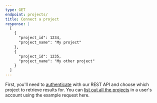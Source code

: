 ```yaml
---
type: GET
endpoint: projects/
title: Connect a project
response: |
  [
    {
      "project_id": 1234,
      "project_name": "My project"
    },
    {
      "project_id": 1235,
      "project_name": "My other project"
    }
  ]
---
```


First, you'll need to [authenticate](/rest/#authentication) with our REST API and choose which project to retrieve results for.  You can [list out all the projects](/rest/#list-projects) in a user's account using the example request here.
